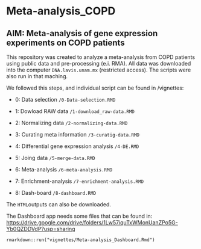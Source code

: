 # Meta-analysis_COPD

## AIM: Meta-analysis of gene expression experiments on COPD patients

This repository was created to analyze a meta-analysis from COPD patients using public data and pre-processing (e.i. RMA).
All data was downloaded into the computer `DNA.lavis.unam.mx` (restricted access). The scripts were also run in that maching.

We followed this steps, and individual script can be found in /vignettes:

- 0: Data selection `/0-Data-selection.RMD`

- 1: Dowload RAW data `/1-download_raw-data.RMD`

- 2: Normalizing data `/2-normalizing-data.RMD`

- 3: Curating meta information `/3-curatig-data.RMD`

- 4: Differential gene expression analysis `/4-DE.RMD`

- 5: Joing data `/5-merge-data.RMD`

- 6: Meta-analysis `/6-meta-analysis.RMD`

- 7: Enrichment-analysis `/7-enrichment-analysis.RMD`

- 8: Dash-board `/8-dashboard.RMD`



The `HTML`outputs can also be downloaded.

The Dashboard app needs some files that can be found in:
https://drive.google.com/drive/folders/1Lw57iquTxWMonUanZPo5G-Yb0QZDDVdP?usp=sharing


```{r}
rmarkdown::run("vignettes/Meta-analysis_Dashboard.Rmd")
```



